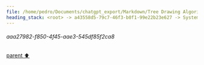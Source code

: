```yaml
---
file: /home/pedro/Documents/chatgpt_export/Markdown/Tree Drawing Algorithm Search.md
heading_stack: <root> -> a43558d5-79c7-46f3-b0f1-99e22b23e627 -> System -> 33a42fa2-b0b3-46e8-9bf2-85d30cb3a9c5 -> System -> aaa27982-f850-4f45-aae3-545df85f2ca8
---
```

###### aaa27982-f850-4f45-aae3-545df85f2ca8
[parent ⬆️](#33a42fa2-b0b3-46e8-9bf2-85d30cb3a9c5)
